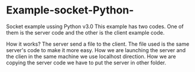 # Example-socket-Python-
Socket example ussing Python v3.0
This example has two codes. One of them is the server code and the other is the client example code.

How it works?  The server send a file to the client. The file used is the same server's code to make it more easy. How we are launching the server and the clien in the same machine we use localhost direction. How we are copying the server code we have to put the server in other folder.
